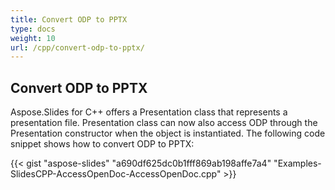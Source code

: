```yaml
---
title: Convert ODP to PPTX
type: docs
weight: 10
url: /cpp/convert-odp-to-pptx/
---
```


## **Convert ODP to PPTX**
Aspose.Slides for C++ offers a Presentation class that represents a presentation file. Presentation class can now also access ODP through the Presentation constructor when the object is instantiated. The following code snippet shows how to convert ODP to PPTX:

{{< gist "aspose-slides" "a690df625dc0b1fff869ab198affe7a4" "Examples-SlidesCPP-AccessOpenDoc-AccessOpenDoc.cpp" >}}
